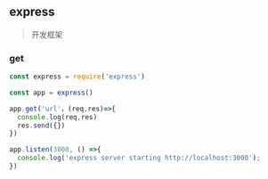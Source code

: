 ## express

> 开发框架

### get

```js
const express = require('express')

const app = express()

app.get('url'，(req,res)=>{
  console.log(req,res)
  res.send({})
})

app.listen(3000, () =>{
  console.log('express server starting http://localhost:3000');
})

```
